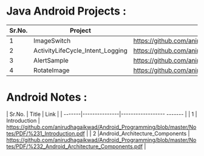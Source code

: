 # Java Android Projects :
| Sr.No. |     Project     |             Link              |
| -------|---------------- | ----------------------------- |
| 1      |   ImageSwitch   | https://github.com/anirudhagaikwad/Android_Programming/tree/master/Projects/Java/ImageSwitch |
| 2      |ActivityLifeCycle_Intent_Logging  | https://github.com/anirudhagaikwad/Android_Programming/tree/master/Projects/Java/ActivityLifeCycle_Intent |
| 3      |AlertSample  | https://github.com/anirudhagaikwad/Android_Programming/tree/master/Projects/Java/AlertSample |
| 4      | RotateImage | https://github.com/anirudhagaikwad/Android_Programming/tree/master/Projects/Java/RotateImage |

# Android Notes :
| Sr.No. |     Title     |             Link              |
| -------|---------------|------------------ ------- |
| 1      |   Introduction  | https://github.com/anirudhagaikwad/Android_Programming/blob/master/Notes/PDF/%231_Introduction.pdf |
| 2      |Android_Architecture_Components  | https://github.com/anirudhagaikwad/Android_Programming/blob/master/Notes/PDF/%232_Android_Architecture_Components.pdf |


